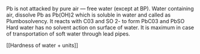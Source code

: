 Pb is not attacked by pure air — free water (except at BP).
Water containing air, dissolve Pb as Pb(OH)2 which is soluble in water and called as Plumbosolvency.
It reacts with C03 and SO 2- to form PbC03 and PbSO
Hard water has no solvent action on surface of water.
It is maximum in case of transportation of soft water through lead pipes.

[[Hardness of water + units]]